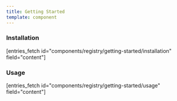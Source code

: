 ```yaml
---
title: Getting Started
template: component
---
```


### Installation

[entries_fetch id="components/registry/getting-started/installation" field="content"]

### Usage

[entries_fetch id="components/registry/getting-started/usage" field="content"]
